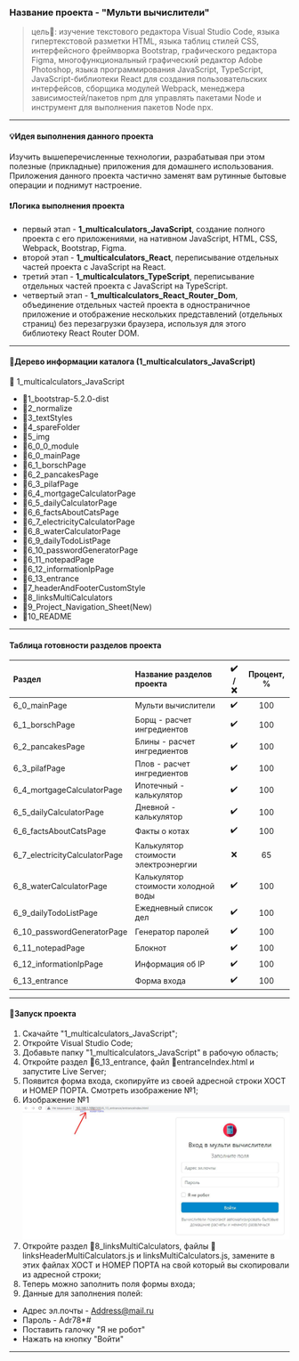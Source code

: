 ### Название проекта - "Мульти вычислители"

> цель:dart:: изучение текстового редактора Visual Studio Code, языка гипертекстовой разметки HTML, языка таблиц стилей CSS, интерфейсного фреймворка Bootstrap, графического редактора Figma, многофункциональный графический редактор Adobe Photoshop, языка программирования JavaScript, TypeScript, JavaScript-библиотеки React для создания пользовательских интерфейсов, сборщика модулей Webpack, менеджера зависимостей/пакетов npm для управлять пакетами Node и инструмент для выполнения пакетов Node npx.

---

#### :bulb:Идея выполнения данного проекта

Изучить вышеперечисленные технологии, разрабатывая при этом полезные (прикладные) приложения для домашнего использования. Приложения данного проекта частично заменят вам рутинные бытовые операции и поднимут настроение.

#### :heavy_exclamation_mark:Логика выполнения проекта

- первый этап - **1_multicalculators_JavaScript**, создание полного проекта с его приложениями, на нативном JavaScript, HTML, CSS, Webpack, Bootstrap, Figma.
- второй этап - **1_multicalculators_React**, переписывание отдельных частей проекта с JavaScript на React.
- третий этап - **1_multicalculators_TypeScript**, переписывание отдельных частей проекта с JavaScript на TypeScript.
- четвертый этап - **1_multicalculators_React_Router_Dom**, объединение отдельных частей проекта в одностраничное приложение и отображение нескольких представлений (отдельных страниц) без перезагрузки браузера, используя для этого библиотеку React Router DOM.

---

#### :deciduous_tree:Дерево информации каталога (1_multicalculators_JavaScript)

:file_folder: 1_multicalculators_JavaScript

- :file_folder:1_bootstrap-5.2.0-dist
- :file_folder:2_normalize
- :file_folder:3_textStyles
- :file_folder:4_spareFolder
- :file_folder:5_img
- :file_folder:6_0_0_module
- :file_folder:6_0_mainPage
- :file_folder:6_1_borschPage
- :file_folder:6_2_pancakesPage
- :file_folder:6_3_pilafPage
- :file_folder:6_4_mortgageCalculatorPage
- :file_folder:6_5_dailyCalculatorPage
- :file_folder:6_6_factsAboutCatsPage
- :file_folder:6_7_electricityCalculatorPage
- :file_folder:6_8_waterCalculatorPage
- :file_folder:6_9_dailyTodoListPage
- :file_folder:6_10_passwordGeneratorPage
- :file_folder:6_11_notepadPage
- :file_folder:6_12_informationIpPage
- :file_folder:6_13_entrance
- :file_folder:7_headerAndFooterCustomStyle
- :file_folder:8_linksMultiCalculators
- :file_folder:9_Project_Navigation_Sheet(New)
- :file_folder:10_README

---

#### Таблица готовности разделов проекта

| Раздел                        | Название разделов проекта            | :heavy_check_mark: / :x: | Процент, % |
| :---------------------------- | :----------------------------------- | :----------------------: | :--------: |
| 6_0_mainPage                  | Мульти вычислители                   |    :heavy_check_mark:    |    100     |
| 6_1_borschPage                | Борщ - расчет ингредиентов           |    :heavy_check_mark:    |    100     |
| 6_2_pancakesPage              | Блины - расчет ингредиентов          |    :heavy_check_mark:    |    100     |
| 6_3_pilafPage                 | Плов - расчет ингредиентов           |    :heavy_check_mark:    |    100     |
| 6_4_mortgageCalculatorPage    | Ипотечный - калькулятор              |    :heavy_check_mark:    |    100     |
| 6_5_dailyCalculatorPage       | Дневной - калькулятор                |    :heavy_check_mark:    |    100     |
| 6_6_factsAboutCatsPage        | Факты о котах                        |    :heavy_check_mark:    |    100     |
| 6_7_electricityCalculatorPage | Калькулятор стоимости электроэнергии |           :x:            |     65     |
| 6_8_waterCalculatorPage       | Калькулятор стоимости холодной воды  |    :heavy_check_mark:    |    100     |
| 6_9_dailyTodoListPage         | Ежедневный список дел                |    :heavy_check_mark:    |    100     |
| 6_10_passwordGeneratorPage    | Генератор паролей                    |    :heavy_check_mark:    |    100     |
| 6_11_notepadPage              | Блокнот                              |    :heavy_check_mark:    |    100     |
| 6_12_informationIpPage        | Информация об IP                     |    :heavy_check_mark:    |    100     |
| 6_13_entrance                 | Форма входа                          |    :heavy_check_mark:    |    100     |

---

#### :rocket:Запуск проекта

1. Скачайте "1_multicalculators_JavaScript";
2. Откройте Visual Studio Code;
3. Добавьте папку "1_multicalculators_JavaScript" в рабочую область;
4. Откройте раздел :open_file_folder:6_13_entrance, файл :page_facing_up:entranceIndex.html и запустите Live Server;
5. Появится форма входа, скопируйте из своей адресной строки ХОСТ и НОМЕР ПОРТА. Смотреть изображение №1;
6. Изображение №1 ![alt text](./6_13_entrance/img/host-and-port-%20number_1.jpg)
7. Откройте раздел :open_file_folder:8_linksMultiCalculators, файлы :page_facing_up: linksHeaderMultiCalculators.js и linksMultiCalculators.js, замените в этих файлах ХОСТ и НОМЕР ПОРТА на свой который вы скопировали из адресной строки;
8. Теперь можно заполнить поля формы входа;
9. Данные для заполнения полей:

- Адрес эл.почты - Address@mail.ru
- Пароль - Adr78\*#
- Поставить галочку "Я не робот"
- Нажать на кнопку "Войти"

---
